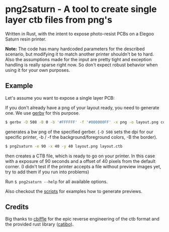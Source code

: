 # png2saturn - A tool to create single layer ctb files from png's
Written in Rust, with the intent to expose photo-resist PCBs on a Elegoo Saturn resin printer.

__Note:__ The code has many hardcoded parameters for the described scenario, but modifying it to match another printer shouldn't be to hard.
Also the assumptions made for the input are pretty tight and exception handling is really sparse right now.
So don't expect robust behavior when using it for your own purposes.

## Example
Let's assume you want to expose a single layer PCB:

If you don't already have a png of your layout ready, you need to generate one.
We use [gerbv](https://gerbv.github.io/) for this purpose.

```bash
$ gerbv -D 508 -B 0 -b '#FFFFFF' -f '#000000FF' -x png -o layout.png copper_layer.gbr
```
generates a bw png of the specified gerber.
(`-D 508` sets the dpi for our specific printer, -b / -f the background/foreground colors, -B the border).

```bash
$ png2saturn -e 90 -x 40 -y 40 layout.png layout.ctb
```
then creates a CTB file, which is ready to go on your printer.
In this case with a exposure of 90 seconds and a offset of 40 pixels from the default corner.
(I didn't test if the printer accepts a file without preview images yet, try to add them if you run into problems)

Run `$ png2saturn --help` for all available options.

Also checkout the [scripts](./scripts) for examples how to generate previews.

## Credits
Big thanks to [cbiffle](https://github.com/cbiffle) for the epic reverse engineering of the ctb format and the provided rust library ([catibo](https://github.com/cbiffle/catibo)).
